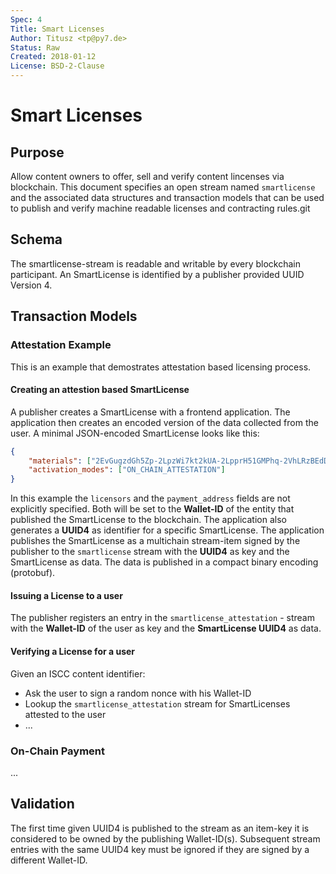 ```yaml
---
Spec: 4
Title: Smart Licenses
Author: Titusz <tp@py7.de>
Status: Raw
Created: 2018-01-12
License: BSD-2-Clause
---
```


# Smart Licenses

## Purpose

Allow content owners to offer, sell and verify content lincenses via blockchain. 
This document specifies an open stream named `smartlicense` and the associated 
data structures and transaction models that can be used to publish and verify 
machine readable licenses and contracting rules.git 

## Schema

The smartlicense-stream is readable and writable by every blockchain 
participant. An SmartLicense is identified by a publisher provided 
UUID Version 4.

## Transaction Models

### Attestation Example

This is an example that demostrates attestation based licensing process.

#### Creating an attestion based SmartLicense

A publisher creates a SmartLicense with a frontend application. The 
application then creates an encoded version of the data collected from the 
user. A minimal JSON-encoded SmartLicense looks like this:

```json
{
  	"materials": ["2EvGugzdGh5Zp-2LpzWi7kt2kUA-2LpprH51GMPhq-2VhLRzBEdDLa4"],
  	"activation_modes": ["ON_CHAIN_ATTESTATION"]
}
```

In this example the `licensors` and the `payment_address` fields are not 
explicitly specified. Both will be set  to the **Wallet-ID** of the entity 
that published the SmartLicense to the blockchain. The application also 
generates a **UUID4** as identifier for a specific SmartLicense. The 
application publishes the SmartLicense as a multichain stream-item signed by 
the publisher to the `smartlicense` stream with the **UUID4** as key and the 
SmartLicense as data. The data is published in a compact binary encoding 
(protobuf).

#### Issuing  a License to a user

The publisher registers an entry in the  `smartlicense_attestation` - stream 
with the **Wallet-ID** of the user as key and the **SmartLicense UUID4** as 
data.

#### Verifying a License for a user

Given an ISCC content identifier:

- Ask the user to sign a random nonce with his Wallet-ID
- Lookup the `smartlicense_attestation` stream for SmartLicenses attested to 
the user
- ...

### On-Chain Payment
...

## Validation

The first time given UUID4 is published to the stream as an item-key it is 
considered to be owned by the publishing Wallet-ID(s). Subsequent stream
entries with the same UUID4 key must be ignored if they are signed by a 
different Wallet-ID.
